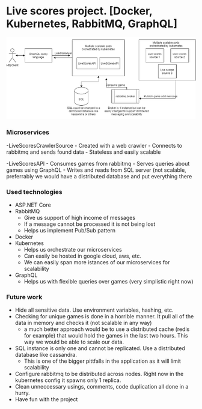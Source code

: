 # Live scores project. [Docker, Kubernetes, RabbitMQ, GraphQL]



![Live scores diagram](/Diagrams/livescores.png)

### Microservices

-LiveScoresCrawlerSource
	- Created with a web crawler
	- Connects to rabbitmq and sends found data
	- Stateless and easily scalable
	
-LiveScoresAPI
	- Consumes games from rabbitmq
	- Serves queries about games using GraphQL
	- Writes and reads from SQL server (not scalable, preferrably we would have a distributed database and put everything there

### Used technologies

- ASP.NET Core
- RabbitMQ
  - Give us support of high income of messages
  - If a message cannot be processed it is not being lost
  - Helps us implement Pub/Sub pattern
- Docker
- Kubernetes
	- Helps us orchestrate our microservices
	- Can easily be hosted in google cloud, aws, etc.
	- We can easily span more istances of our microservices for scalability
- GraphQL
	- Helps us with flexible queries over games (very simplistic right now)
	
### Future work

- Hide all sensitive data. Use environment variables, hashing, etc.
- Checking for unique games is done in a horrible manner. It pull all of the data in memory and checks it (not scalable in any way)
	- a much better approach would be to use a distributed cache (redis for example) that would hold the games in the last two hours.
	This way we would be able to scale our data.
- SQL instance is only one and cannot be replicated. Use a distributed database like cassandra.
	- This is one of the bigger pittfalls in the application as it will limit scalability
- Configure rabbitmq to be distributed across nodes. Right now in the kubernetes config it spawns only 1 replica.
- Clean unneccessary usings, comments, code duplication all done in a hurry.
- Have fun with the project